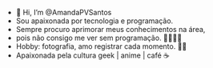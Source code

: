 - 👋 Hi, I’m @AmandaPVSantos
- Sou apaixonada por tecnologia e programação.
- Sempre procuro aprimorar meus conhecimentos na área,
- pois não consigo me ver sem programação. 👩🏻‍💻🥰
- Hobby: fotografia, amo registrar cada momento. 📸🌼
- Apaixonada pela cultura geek | anime | café ☕️
<!---
AmandaPVSantos/AmandaPVSantos is a ✨ special ✨ repository because its `README.md` (this file) appears on your GitHub profile.
You can click the Preview link to take a look at your changes.
--->
